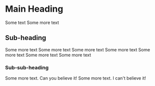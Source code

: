 # Main Heading

Some text
Some more text


## Sub-heading

Some more text
Some more text
Some more text
Some more text
Some more text
Some more text
Some more text

### Sub-sub-heading
Some more text. Can you believe it!
Some more text. I can't believe it!